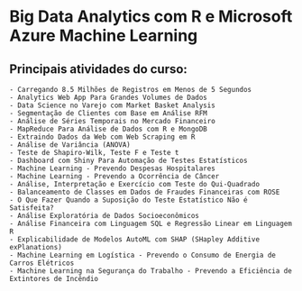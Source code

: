 # Big Data Analytics com R e Microsoft Azure Machine Learning

## Principais atividades do curso:

    - Carregando 8.5 Milhões de Registros em Menos de 5 Segundos
    - Analytics Web App Para Grandes Volumes de Dados
    - Data Science no Varejo com Market Basket Analysis
    - Segmentação de Clientes com Base em Análise RFM
    - Análise de Séries Temporais no Mercado Financeiro
    - MapReduce Para Análise de Dados com R e MongoDB
    - Extraindo Dados da Web com Web Scraping em R
    - Análise de Variância (ANOVA)
    - Teste de Shapiro-Wilk, Teste F e Teste t
    - Dashboard com Shiny Para Automação de Testes Estatísticos
    - Machine Learning - Prevendo Despesas Hospitalares
    - Machine Learning - Prevendo a Ocorrência de Câncer
    - Análise, Interpretação e Exercício com Teste do Qui-Quadrado
    - Balanceamento de Classes em Dados de Fraudes Financeiras com ROSE
    - O Que Fazer Quando a Suposição do Teste Estatístico Não é Satisfeita?
    - Análise Exploratória de Dados Socioeconômicos
    - Análise Financeira com Linguagem SQL e Regressão Linear em Linguagem R
    - Explicabilidade de Modelos AutoML com SHAP (SHapley Additive exPlanations)
    - Machine Learning em Logística - Prevendo o Consumo de Energia de Carros Elétricos
    - Machine Learning na Segurança do Trabalho - Prevendo a Eficiência de Extintores de Incêndio